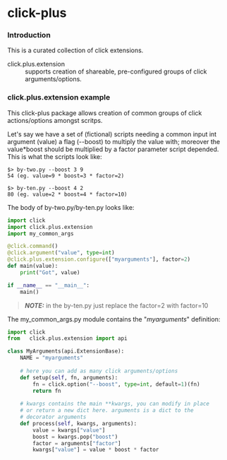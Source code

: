 # click-plus

### Introduction
This is a curated collection of click extensions.

<dl>
 <dt>click.plus.extension</dt>
 <dd>supports creation of shareable, pre-configured groups of
  click arguments/options.
 </dd>
</dl>


### click.plus.extension example
This click-plus package allows creation of common
groups of click actions/options amongst scritps.

Let's say we have a set of (fictional) scripts needing 
a common input int argument (value) a flag (--boost) to multiply the value with;
moreover the value*boost should be multiplied by a factor parameter script depended.
This is what the scripts look like:

```shell
$> by-two.py --boost 3 9
54 (eg. value=9 * boost=3 * factor=2)

$> by-ten.py --boost 4 2
80 (eg. value=2 * boost=4 * factor=10)
```

The body of by-two.py/by-ten.py looks like:
```python
import click
import click.plus.extension
import my_common_args

@click.command()
@click.argument("value", type=int)
@click.plus.extension.configure(["myarguments"], factor=2)
def main(value):
    print("Got", value)

if __name__ == "__main__":
    main()
```

> **_NOTE:_** in the by-ten.py just replace the factor=2 with factor=10

The my_common_args.py module contains the "*myarguments*" definition:
```python
import click
from   click.plus.extension import api

class MyArguments(api.ExtensionBase):
    NAME = "myarguments"
    
    # here you can add as many click arguments/options
    def setup(self, fn, arguments):
        fn = click.option("--boost", type=int, default=1)(fn)
        return fn
    
    # kwargs contains the main **kwargs, you can modify in place
    # or return a new dict here. arguments is a dict to the
    # decorator arguments
    def process(self, kwargs, arguments):
        value = kwargs["value"]
        boost = kwargs.pop("boost")
        factor = arguments["factor"]
        kwargs["value"] = value * boost * factor
```